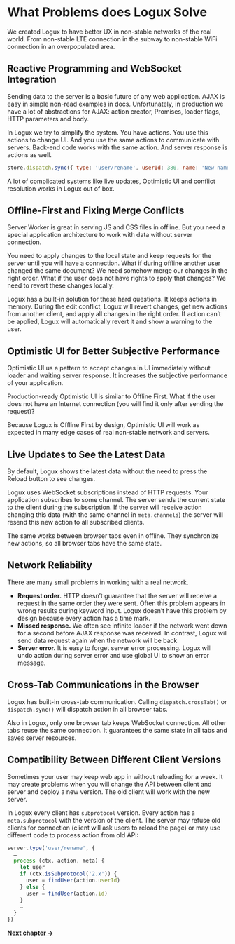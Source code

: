 # What Problems does Logux Solve

We created Logux to have better UX in non-stable networks of the real world. From non-stable LTE connection in the subway to non-stable WiFi connection in an overpopulated area.


## Reactive Programming and WebSocket Integration

Sending data to the server is a basic future of any web application. AJAX is easy in simple non-read examples in docs. Unfortunately, in production we have a lot of abstractions for AJAX: action creator, Promises, loader flags, HTTP parameters and body.

In Logux we try to simplify the system. You have actions. You use this actions to change UI. And you use the same actions to communicate with servers. Back-end code works with the same action. And server response is actions as well.

```js
store.dispatch.sync({ type: 'user/rename', userId: 380, name: 'New name' })
```

A lot of complicated systems like live updates, Optimistic UI and conflict resolution works in Logux out of box.


## Offline-First and Fixing Merge Conflicts

Server Worker is great in serving JS and CSS files in offline. But you need a special application architecture to work with data without server connection.

You need to apply changes to the local state and keep requests for the server until you will have a connection. What if during offline another user changed the same document? We need somehow merge our changes in the right order. What if the user does not have rights to apply that changes? We need to revert these changes locally.

Logux has a built-in solution for these hard questions. It keeps actions in memory. During the edit conflict, Logux will revert changes, get new actions from another client, and apply all changes in the right order. If action can’t be applied, Logux will automatically revert it and show a warning to the user.


## Optimistic UI for Better Subjective Performance

Optimistic UI us a pattern to accept changes in UI immediately without loader and waiting server response. It increases the subjective performance of your application.

Production-ready Optimistic UI is similar to Offline First. What if the user does not have an Internet connection (you will find it only after sending the request)?

Because Logux is Offline First by design, Optimistic UI will work as expected in many edge cases of real non-stable network and servers.


## Live Updates to See the Latest Data

By default, Logux shows the latest data without the need to press the Reload button to see changes.

Logux uses WebSocket subscriptions instead of HTTP requests. Your application subscribes to some channel. The server sends the current state to the client during the subscription. If the server will receive action changing this data (with the same channel in `meta.channels`) the server will resend this new action to all subscribed clients.

The same works between browser tabs even in offline. They synchronize new actions, so all browser tabs have the same state.


## Network Reliability

There are many small problems in working with a real network.

* **Request order.** HTTP doesn’t guarantee that the server will receive a request in the same order they were sent. Often this problem appears in wrong results during keyword input. Logux doesn’t have this problem by design because every action has a time mark.
* **Missed response.** We often see infinite loader if the network went down for a second before AJAX response was received. In contrast, Logux will send data request again when the network will be back
* **Server error.** It is easy to forget server error processing. Logux will undo action during server error and use global UI to show an error message.


## Cross-Tab Communications in the Browser

Logux has built-in cross-tab communication. Calling `dispatch.crossTab()` or `dispatch.sync()` will dispatch action in all browser tabs.

Also in Logux, only one browser tab keeps WebSocket connection. All other tabs reuse the same connection. It guarantees the same state in all tabs and saves server resources.


## Compatibility Between Different Client Versions

Sometimes your user may keep web app in without reloading for a week. It may create problems when you will change the API between client and server and deploy a new version. The old client will work with the new server.

In Logux every client has `subprotocol` version. Every action has a `meta.subprotocol` with the version of the client. The server may refuse old clients for connection (client will ask users to reload the page) or may use different code to process action from old API:

```js
server.type('user/rename', {
  …
  process (ctx, action, meta) {
    let user
    if (ctx.isSubprotocol('2.x')) {
      user = findUser(action.userId)
    } else {
      user = findUser(action.id)
    }
    …
  }
})
```


**[Next chapter →](./4-compare.md)**
